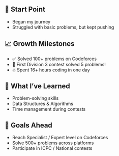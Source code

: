 ## 🏁 Start Point
- Began my journey
- Struggled with basic problems, but kept pushing

## 📈 Growth Milestones
- ✅ Solved 100+ problems on Codeforces
- 🥇 First Division 3 contest solved 5 problems!
- 🔥 Spent 16+ hours coding in one day

## 🧠 What I’ve Learned
- Problem-solving skills
- Data Structures & Algorithms
- Time management during contests

## 📌 Goals Ahead
- Reach Specialist / Expert level on Codeforces
- Solve 500+ problems across platforms
- Participate in ICPC / National contests
